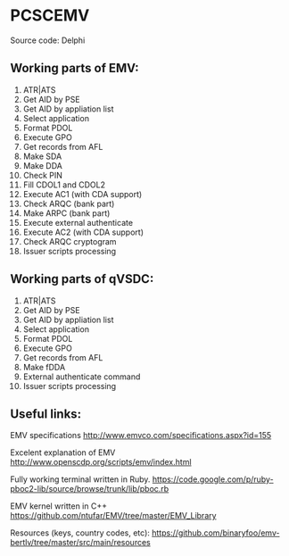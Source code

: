 # PCSCEMV
 Source code: Delphi

## Working parts of EMV:
1. ATR|ATS
2. Get AID by PSE
3. Get AID by appliation list
4. Select application
5. Format PDOL
6. Execute GPO
7. Get records from AFL
8. Make SDA
9. Make DDA
10. Check PIN
11. Fill CDOL1 and CDOL2
12. Execute AC1 (with CDA support)
13. Check ARQC (bank part)
14. Make ARPC (bank part)
15. Execute external authenticate
16. Execute AC2 (with CDA support)
17. Check ARQC cryptogram
18. Issuer scripts processing

## Working parts of qVSDC:
1. ATR|ATS
2. Get AID by PSE
3. Get AID by appliation list
4. Select application
5. Format PDOL
6. Execute GPO
7. Get records from AFL
8. Make fDDA
9. External authenticate command
10. Issuer scripts processing
 
## Useful links:

EMV specifications
http://www.emvco.com/specifications.aspx?id=155

Excelent explanation of EMV
http://www.openscdp.org/scripts/emv/index.html

Fully working terminal written in Ruby.
https://code.google.com/p/ruby-pboc2-lib/source/browse/trunk/lib/pboc.rb

EMV kernel written in C++
https://github.com/ntufar/EMV/tree/master/EMV_Library

Resources (keys, country codes, etc):
https://github.com/binaryfoo/emv-bertlv/tree/master/src/main/resources


